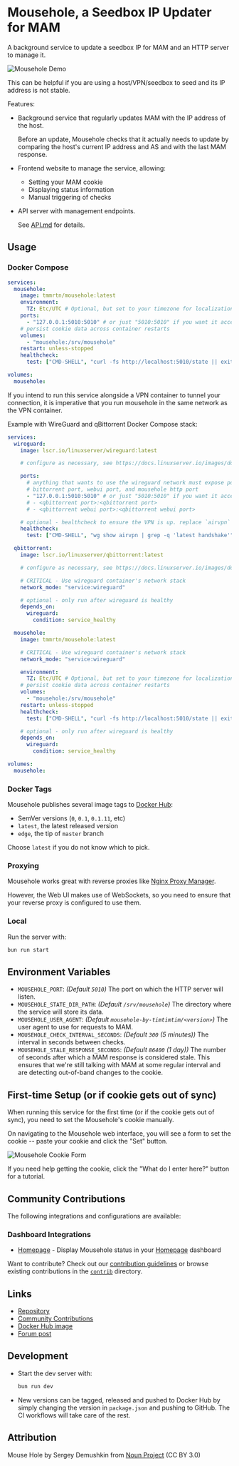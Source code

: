 # Mousehole, a Seedbox IP Updater for MAM

A background service to update a seedbox IP for MAM and an HTTP server to manage
it.

![Mousehole Demo](https://raw.githubusercontent.com/t-mart/mousehole/master/docs/demo.webp)

This can be helpful if you are using a host/VPN/seedbox to seed and its IP
address is not stable.

Features:

- Background service that regularly updates MAM with the IP address of the host.

  Before an update, Mousehole checks that it actually needs to update by
  comparing the host's current IP address and AS and with the last MAM response.

- Frontend website to manage the service, allowing:

  - Setting your MAM cookie
  - Displaying status information
  - Manual triggering of checks

- API server with management endpoints.

  See [API.md](https://github.com/t-mart/mousehole/blob/master/docs/API.md) for
  details.

## Usage

### Docker Compose

```yaml
services:
  mousehole:
    image: tmmrtn/mousehole:latest
    environment:
      TZ: Etc/UTC # Optional, but set to your timezone for localization of API times
    ports:
      - "127.0.0.1:5010:5010" # or just "5010:5010" if you want it accessible to the outside world too
    # persist cookie data across container restarts
    volumes:
      - "mousehole:/srv/mousehole"
    restart: unless-stopped
    healthcheck:
      test: ["CMD-SHELL", "curl -fs http://localhost:5010/state || exit 1"]

volumes:
  mousehole:
```

If you intend to run this service alongside a VPN container to tunnel your
connection, it is imperative that you run mousehole in the same network as the
VPN container.

Example with WireGuard and qBittorrent Docker Compose stack:

```yaml
services:
  wireguard:
    image: lscr.io/linuxserver/wireguard:latest

    # configure as necessary, see https://docs.linuxserver.io/images/docker-wireguard

    ports:
      # anything that wants to use the wireguard network must expose ports here, such as
      # bittorrent port, webui port, and mousehole http port
      - "127.0.0.1:5010:5010" # or just "5010:5010" if you want it accessible to the outside world too
      # - <qbittorrent port>:<qbittorrent port>
      # - <qbittorrent webui port>:<qbittorrent webui port>

    # optional - healthcheck to ensure the VPN is up. replace `airvpn` with your VPN interface name
    healthcheck:
      test: ["CMD-SHELL", "wg show airvpn | grep -q 'latest handshake'"]

  qbittorrent:
    image: lscr.io/linuxserver/qbittorrent:latest

    # configure as necessary, see https://docs.linuxserver.io/images/docker-qbittorrent

    # CRITICAL - Use wireguard container's network stack
    network_mode: "service:wireguard"

    # optional - only run after wireguard is healthy
    depends_on:
      wireguard:
        condition: service_healthy

  mousehole:
    image: tmmrtn/mousehole:latest

    # CRITICAL - Use wireguard container's network stack
    network_mode: "service:wireguard"

    environment:
      TZ: Etc/UTC # Optional, but set to your timezone for localization of API times
    # persist cookie data across container restarts
    volumes:
      - "mousehole:/srv/mousehole"
    restart: unless-stopped
    healthcheck:
      test: ["CMD-SHELL", "curl -fs http://localhost:5010/state || exit 1"]

    # optional - only run after wireguard is healthy
    depends_on:
      wireguard:
        condition: service_healthy

volumes:
  mousehole:
```

### Docker Tags

Mousehole publishes several image tags to
[Docker Hub](https://hub.docker.com/r/tmmrtn/mousehole):

- SemVer versions (`0`, `0.1`, `0.1.11`, etc)
- `latest`, the latest released version
- `edge`, the tip of `master` branch

Choose `latest` if you do not know which to pick.

### Proxying

Mousehole works great with reverse proxies like
[Nginx Proxy Manager](https://nginxproxymanager.com/).

However, the Web UI makes use of WebSockets, so you need to ensure that your
reverse proxy is configured to use them.

### Local

Run the server with:

```bash
bun run start
```

## Environment Variables

- `MOUSEHOLE_PORT`: _(Default `5010`)_ The port on which the HTTP server will
  listen.
- `MOUSEHOLE_STATE_DIR_PATH`: _(Default `/srv/mousehole`)_ The directory where
  the service will store its data.
- `MOUSEHOLE_USER_AGENT`: _(Default `mousehole-by-timtimtim/<version>`)_ The
  user agent to use for requests to MAM.
- `MOUSEHOLE_CHECK_INTERVAL_SECONDS`: _(Default `300` (5 minutes))_ The interval
  in seconds between checks.
- `MOUSEHOLE_STALE_RESPONSE_SECONDS`: _(Default `86400` (1 day))_ The number of
  seconds after which a MAM response is considered stale. This ensures that
  we're still talking with MAM at some regular interval and are detecting
  out-of-band changes to the cookie.

## First-time Setup (or if cookie gets out of sync)

When running this service for the first time (or if the cookie gets out of
sync), you need to set the Mousehole's cookie manually.

On navigating to the Mousehole web interface, you will see a form to set the
cookie -- paste your cookie and click the "Set" button.

![Mousehole Cookie Form](https://raw.githubusercontent.com/t-mart/mousehole/master/docs/cookie-form.png)

If you need help getting the cookie, click the "What do I enter here?" button
for a tutorial.

## Community Contributions

The following integrations and configurations are available:

### Dashboard Integrations
- [Homepage](./contrib/homepage/) - Display Mousehole status in your [Homepage](https://gethomepage.dev) dashboard

Want to contribute? Check out our [contribution guidelines](./CONTRIBUTING.md) or browse existing contributions in the [`contrib`](./contrib/) directory.

## Links

- [Repository](https://github.com/t-mart/mousehole)
- [Community Contributions](./contrib/)
- [Docker Hub image](https://hub.docker.com/r/tmmrtn/mousehole)
- [Forum post](https://www.myanonamouse.net/f/t/84712/p/p1013257)

## Development

- Start the dev server with:

  ```bash
  bun run dev
  ```

- New versions can be tagged, released and pushed to Docker Hub by simply
  changing the version in `package.json` and pushing to GitHub. The CI workflows
  will take care of the rest.

## Attribution

Mouse Hole by Sergey Demushkin from
[Noun Project](https://thenounproject.com/term/mouse-hole/) (CC BY 3.0)
